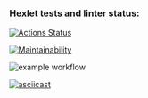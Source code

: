 ### Hexlet tests and linter status:
[![Actions Status](https://github.com/niko-greb/python-project-lvl1/workflows/hexlet-check/badge.svg)](https://github.com/niko-greb/python-project-lvl1/actions)

[![Maintainability](https://api.codeclimate.com/v1/badges/a99a88d28ad37a79dbf6/maintainability)](https://codeclimate.com/github/codeclimate/codeclimate/maintainability)

![example workflow](https://github.com/niko-greb/python-project-lvl1/actions/workflows/brain-games.yml/badge.svg)

[![asciicast](https://asciinema.org/a/oKXL6QIl9lxWX74nzsKoVUxaC.svg)](https://asciinema.org/a/oKXL6QIl9lxWX74nzsKoVUxaC)
